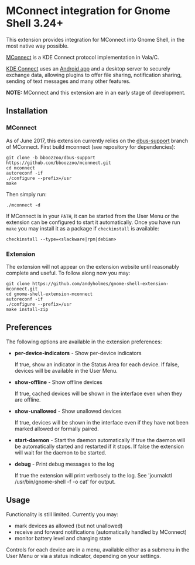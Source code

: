 # MConnect integration for Gnome Shell 3.24+
This extension provides integration for MConnect into Gnome Shell, in the most
native way possible.

[MConnect](https://github.com/bboozzoo/mconnect) is a KDE Connect protocol
implementation in Vala/C.

[KDE Connect](https://community.kde.org/KDEConnect) uses an
[Android app](https://play.google.com/store/apps/details?id=org.kde.kdeconnect_tp)
and a desktop server to securely exchange data, allowing plugins to offer
file sharing, notification sharing, sending of text messages and many other
features.

**NOTE:** MConnect and this extension are in an early stage of development.

## Installation

### MConnect

As of June 2017, this extension currently relies on the
[dbus-support](https://github.com/bboozzoo/mconnect/tree/bboozzoo/dbus-support)
branch of MConnect. First build mconnect (see repository for dependencies):

    git clone -b bboozzoo/dbus-support https://github.com/bboozzoo/mconnect.git
    cd mconnect
    autoreconf -if 
    ./configure --prefix=/usr
    make
    
Then simply run:

    ./mconnect -d
    
If MConnect is in your `PATH`, it can be started from the User Menu or the
extension can be configured to start it automatically. Once you have run `make`
you may install it as a package if `checkinstall` is available:

    checkinstall --type=<slackware|rpm|debian>

    
### Extension

The extension will not appear on the extension website until reasonably
complete and useful. To follow along now you may:

    git clone https://github.com/andyholmes/gnome-shell-extension-mconnect.git
    cd gnome-shell-extension-mconnect
    autoreconf -if
    ./configure --prefix=/usr
    make install-zip
    

## Preferences

The following options are available in the extension preferences:

* **per-device-indicators** - Show per-device indicators

    If true, show an indicator in the Status Area for each device. If false,
    devices will be available in the User Menu.

* **show-offline** - Show offline devices

    If true, cached devices will be shown in the interface even when they are
    offline.

* **show-unallowed** - Show unallowed devices

    If true, devices will be shown in the interface even if they have not been
    marked allowed or formally paired.

* **start-daemon** - Start the daemon automatically
    If true the daemon will be automatically started and restarted if it stops.
    If false the extension will wait for the daemon to be started.
    
* **debug** - Print debug messages to the log
    
    If true the extension will print verbosely to the log. See 'journalctl
    /usr/bin/gnome-shell -f -o cat' for output.
    

## Usage

Functionality is still limited. Currently you may:

* mark devices as allowed (but not unallowed)
* receive and forward notifications (automatically handled by MConnect)
* monitor battery level and charging state

Controls for each device are in a menu, available either as a submenu in the
User Menu or via a status indicator, depending on your settings.

